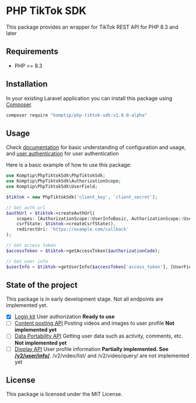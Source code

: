 # PHP TikTok SDK

This package provides an wrapper for TikTok REST API for PHP 8.3 and later

## Requirements

- PHP >= 8.3

## Installation

In your existing Laravel application you can install this package using [Composer](https://getcomposer.org).

```bash
composer require "komptip/php-tiktok-sdk:v1.0.0-alpha"
```

## Usage

Check [documentation](https://github.com/Komptip/php-tiktok-sdk/wiki/Configuration-and-basic-usage) for basic understanding of configuration and usage, and [user authentication](https://github.com/Komptip/php-tiktok-sdk/wiki/User-authorization) for user authentication

Here is a basic example of how to use this package:

```php
use Komptip\PhpTiktokSdk\PhpTiktokSdk;
use Komptip\PhpTiktokSdk\AuthorizationScope;
use Komptip\PhpTiktokSdk\UserField;

$tiktok = new PhpTiktokSdk('client_key', 'client_secret');

// Get auth url
$authUrl = $tiktok->createAuthUrl(
    scopes: [AuthorizationScope::UserInfoBasic, AuthorizationScope::UserInfoProfile],
    csrfState: $tiktok->createCsrfState(),
    redirectUri: 'https://example.com/callback'
);

// Get access token
$accessToken = $tiktok->getAccessToken($authorizationCode);

// Get user info
$userInfo = $tiktok->getUserInfo($accessToken['access_token'], [UserField::OpenID, UserField::Displayname]);
```

## State of the project

This package is in early development stage. Not all endpoints are implemented yet.

- [x] [Login kit](https://developers.tiktok.com/doc/login-kit-overview?enter_method=left_navigation)
    User authorization 
    **Ready to use**
- [ ] [Content posting API](https://developers.tiktok.com/doc/content-posting-api-get-started?enter_method=left_navigation)
    Posting videos and images to user profile
    **Not implemented yet**
- [ ] [Data Portability API](https://developers.tiktok.com/doc/data-portability-api-get-started?enter_method=left_navigation)
    Getting user data such as activity, comments, etc.
    **Not implemented yet**
- [ ] [Display API](https://developers.tiktok.com/doc/display-api-overview?enter_method=left_navigation)
    User profile information
    **Partially implemented. See [/v2/user/info/](https://github.com/Komptip/php-tiktok-sdk/wiki/User-authorization)**. /v2/video/list/ and /v2/video/query/ are not implemented yet

## License

This package is licensed under the MIT License.